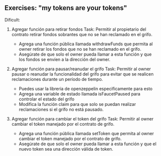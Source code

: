 ## Exercises: "my tokens are your tokens"

Dificult: 
    
  1. Agregar función para retirar fondos
    Task: Permitir al propietario del contrato retirar fondos sobrantes que no se han reclamado en el grifo.
		- Agrega una función pública llamada withdrawFunds que permita al owner retirar los fondos que no se han reclamado en el grifo.
		- Asegúrate de que solo el owner pueda llamar a esta función y que los fondos se envíen a la dirección del owner.
		
  2. Agregar función para pausar/reanudar el grifo
    Task: Permitir al owner pausar o reanudar la funcionalidad del grifo para evitar que se realicen reclamaciones durante un período de tiempo.
		- Puedes usar la libreria de openzeppelin especificamente para esto
		- Agrega una variable de estado llamada isFaucetPaused para controlar el estado del grifo 
        - Modifica la función claim para que solo se puedan realizar reclamaciones si el grifo no está pausado.

  3. Agregar función para cambiar el token del grifo
    Task: Permitir al owner cambiar el token manejado por el contrato de grifo.
        - Agrega una función pública llamada setToken que permita al owner cambiar el token manejado por el contrato de grifo.
        - Asegúrate de que solo el owner pueda llamar a esta función y que el nuevo token sea una dirección válida de token.